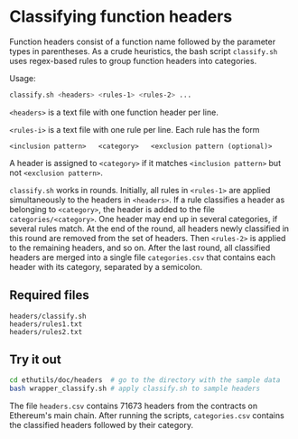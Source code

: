 # Classifying function headers

Function headers consist of a function name followed by the parameter types in parentheses.
As a crude heuristics, the bash script `classify.sh` uses regex-based rules to group function headers into categories.

Usage:
```bash
classify.sh <headers> <rules-1> <rules-2> ...
```

`<headers>` is a text file with one function header per line.

`<rules-i>` is a text file with one rule per line. Each rule has the form
```
<inclusion pattern>   <category>   <exclusion pattern (optional)>
```
A header is assigned to `<category>` if it matches `<inclusion pattern>` but not `<exclusion pattern>`.

`classify.sh` works in rounds. Initially, all rules in `<rules-1>` are applied simultaneously to the headers in `<headers>`.
If a rule classifies a header as belonging to `<category>`, the header is added to the file `categories/<category>`.
One header may end up in several categories, if several rules match.
At the end of the round, all headers newly classified in this round are removed from the set of headers.
Then `<rules-2>` is applied to the remaining headers, and so on.
After the last round, all classified headers are merged into a single file `categories.csv` that contains each header with its category, separated by a semicolon.

## Required files

```
headers/classify.sh
headers/rules1.txt
headers/rules2.txt
```

## Try it out

```bash
cd ethutils/doc/headers  # go to the directory with the sample data
bash wrapper_classify.sh # apply classify.sh to sample headers
```

The file `headers.csv` contains 71673 headers from the contracts on Ethereum's main chain.
After running the scripts, `categories.csv` contains the classified headers followed by their category.

